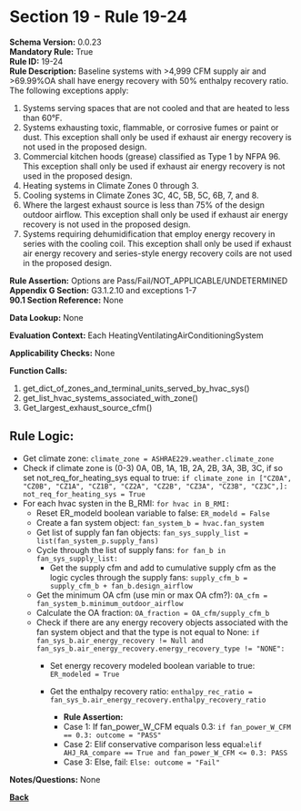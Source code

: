 # Section 19 - Rule 19-24         
**Schema Version:** 0.0.23    
**Mandatory Rule:** True    
**Rule ID:** 19-24       
**Rule Description:** Baseline systems with >4,999 CFM supply air and >69.99%OA shall have energy recovery with 50% enthalpy recovery ratio. The following exceptions apply:
1. Systems serving spaces that are not cooled and that are heated to less than 60°F. 
2. Systems exhausting toxic, flammable, or corrosive fumes or paint or dust. This exception shall only be used if exhaust air energy recovery is not used in the proposed design. 
3. Commercial kitchen hoods (grease) classified as Type 1 by NFPA 96. This exception shall only be used if exhaust air energy recovery is not used in the proposed design. 
4. Heating systems in Climate Zones 0 through 3. 
5. Cooling systems in Climate Zones 3C, 4C, 5B, 5C, 6B, 7, and 8. 
6. Where the largest exhaust source is less than 75% of the design outdoor airflow. This exception shall only be used if exhaust air energy recovery is not used in the proposed design. 
7. Systems requiring dehumidification that employ energy recovery in series with the cooling coil. This exception shall only be used if exhaust air energy recovery and series-style energy recovery coils are not used in the proposed design. 

**Rule Assertion:** Options are Pass/Fail/NOT_APPLICABLE/UNDETERMINED     
**Appendix G Section:** G3.1.2.10 and exceptions 1-7        
**90.1 Section Reference:** None  

**Data Lookup:** None  

**Evaluation Context:** Each HeatingVentilatingAirConditioningSystem  

**Applicability Checks:** None  

**Function Calls:**  
1. get_dict_of_zones_and_terminal_units_served_by_hvac_sys()   
2. get_list_hvac_systems_associated_with_zone()   
3. Get_largest_exhaust_source_cfm()

## Rule Logic:      
- Get climate zone: `climate_zone = ASHRAE229.weather.climate_zone` 
- Check if climate zone is (0-3) 0A, 0B, 1A, 1B, 2A, 2B, 3A, 3B, 3C, if so set not_req_for_heating_sys equal to true: `if climate_zone in ["CZ0A", "CZ0B", "CZ1A", "CZ1B", "CZ2A", "CZ2B", "CZ3A", "CZ3B", "CZ3C",]: not_req_for_heating_sys = True`             
- For each hvac systen in the B_RMI: `for hvac in B_RMI:`  
    - Reset ER_modeld boolean variable to false: `ER_modeld = False`  
    - Create a fan system object: `fan_system_b = hvac.fan_system`  
    - Get list of supply fan fan objects: `fan_sys_supply_list = list(fan_system_p.supply_fans)`  
    - Cycle through the list of supply fans: `for fan_b in fan_sys_supply_list:`  
        - Get the supply cfm and add to cumulative supply cfm as the logic cycles through the supply fans: `supply_cfm_b = supply_cfm_b + fan_b.design_airflow`  
    - Get the minimum OA cfm (use min or max OA cfm?): `OA_cfm = fan_system_b.minimum_outdoor_airflow`  
    - Calculate the OA fraction: `OA_fraction = OA_cfm/supply_cfm_b`  
    - Check if there are any energy recovery objects associated with the fan system object and that the type is not equal to None: `if fan_sys_b.air_energy_recovery != Null and fan_sys_b.air_energy_recovery.energy_recovery_type != "NONE":` 
        - Set energy recovery modeled boolean variable to true: `ER_modeled = True`  
        - Get the enthalpy recovery ratio: `enthalpy_rec_ratio = fan_sys_b.air_energy_recovery.enthalpy_recovery_ratio`  

            
            - **Rule Assertion:** 
            - Case 1: If fan_power_W_CFM equals 0.3: `if fan_power_W_CFM == 0.3: outcome = "PASS"`  
            - Case 2: Elif conservative comparison less equal:`elif AHJ_RA_compare == True and fan_power_W_CFM <= 0.3: PASS`
            - Case 3: Else, fail: `Else: outcome = "Fail"`  

**Notes/Questions:**  None 

**[Back](_toc.md)**